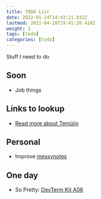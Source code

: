 ```yaml
---
title: TODO List
date: 2022-01-24T14:43:21.032Z
lastmod: 2022-04-28T19:41:20.418Z
weight: 1
tags: [todo]
categories: [todo]
---
```


Stuff I need to do

<!--more-->


## Soon

- Job things

## Links to lookup

- [Read more about Temüjin](https://en.wikipedia.org/wiki/Genghis_Khan)

## Personal

- Improve [messynotes](https://github.com/mmessmore/messynotes)

## One day

- So Pretty: [DevTerm Kit
  A06](https://www.clockworkpi.com/product-page/devterm-kit-a06-series)
